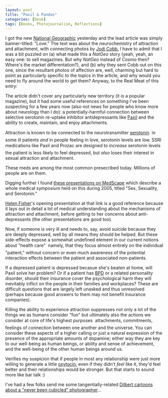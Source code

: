 ```yaml
---
layout: post
title: "Paxil & Pandas"
categories: [Desk]
tags: [Books, Photojournalism, Reflections]
---
```

I got the new <a href="http://www.nationalgeographic.com/">National Geographic</a> yesterday and the lead article was simply banner-titled: "Love." The text was about the neurochemistry of attraction and attachment, with connecting photos by <a href="http://pdngallery.com/cobrand/nikonnet/masters/jodi_cobb/">Jodi Cobb.</a> I have to admit that I was a bit puzzled on (a) what made this a <i>NatGeo</i> story (yeah, yeah, an easy one: to sell magazines. But why <i>NatGeo</i> instead of <i>Cosmo</i> then? Where's the market differentation?), and (b) why they sent Cobb out on this one, since the resultant photos of affection are, well, charming but hard to point as particularly specific to the topics in the article, and why would you need to fly around the world to get them? Anyway, to the Real Meat of this entry:
 

<!--more-->
The article didn't cover any particularly new territory (it <i>is</i> a popular magazine), but it had some useful references on something I've been suspecting for a few years now (also not news for people who know more about neurology than I do): a potentially-harmful connection between selective serotonin re-uptake inhibitor antidepressants like <a href="http://en.wikipedia.org/wiki/Paxil">Paxil</a> and the ability to create, maintain, and enjoy attachments.

Attraction is known to be connected to the neurotransmitter <a href="http://en.wikipedia.org/wiki/Serotonin">serotonin</a> &#151; in some ill patients <i>and</i> in people feeling in love,  serotonin levels are low. SSRI medications like Paxil and Prozac are designed to <i>increase</i> serotonin levels &#151; the patient is less likely to feel depressed, but <i>also</i> loses their interest in sexual attraction and attachment.

These meds are among the most common presecribed today. Millions of people are on them.

Digging further I found <a href="http://www.medscape.com/viewprogram/3201">these presentations on MedScape</a> which describe a whole medical symposium held on this during 2005, titled "Sex, Sexuality, and Serotonin."

<a href="http://helenfisher.com/">Helen Fisher</a>'s opening presentation at that link is a good reference because it lays out in detail a lot of medical understanding about the mechanisms of attraction and attachment, before getting to her concerns about anti-depressants (the other presentations are good too). 

Now, if someone is very ill and needs to, say, avoid suicide because they are deeply depressed, well by all means they should be helped. But these side-effects expose a somewhat undefined element in our current notions about "health care" &#151; namely, that they focus almost entirely on the individual "patient," without concern or even much awareness of the potential interaction effects between the patient and associated <i>non</i>-patients. 

If a depressed patient is depressed becasue she's beaten at home, will Paxil solve her problem? Or if a patient has <a href="http://en.wikipedia.org/wiki/Borderline_Personality_Disorder">BPD</a> or a related personality disorder, should their insurance cover the psychological harm they will inevitably inflict on the people in their families and workplaces? These are difficult questions that are largely left unasked and thus unresolved (perhaps because good answers to them may not benefit insurance companies).

Killing the ability to experience attraction suppresses not only a lot of the things we as humans consider "fun" but ultimately also the actions we consider at core of life's highest purposes &#151; attachments, commitments, feelings of connection between one another and the universe. You can consider these aspects of a higher calling or just a natural expression of the presence of the appropriate amounts of dopamine; either way they are key to our well-being as human beings, or ability and sense of achievement, and the well-being of the other human beings around us.

Verifies my suspicion that if people in most any relationship were just more willing to generate a little <a href="http://en.wikipedia.org/wiki/Oxytocin">oxytocin,</a> even if they didn't <i>feel</i> like it, they'd feel better and their relationships would be stronger. But that starts to sound more like bar talk :)

I've had a few folks send me some tangentially-related <a href="http://www.dilbert.com/comics/dilbert/archive/dilbert-20060114.html">Dilbert cartoons about a "never been cubicled" photographer</a>...
